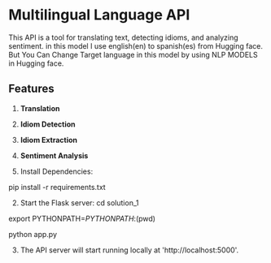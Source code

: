 # Multilingual Language API

This API is a tool for translating text, detecting idioms, and analyzing sentiment.
in this model I use english(en) to spanish(es) from Hugging face. But You Can Change Target language in this model by using NLP
MODELS in Hugging face.

## Features


1. **Translation**
2. **Idiom Detection**
3. **Idiom Extraction**
4. **Sentiment Analysis**



1. Install Dependencies:

pip install -r requirements.txt

2. Start the Flask server:
cd solution_1

export PYTHONPATH=$PYTHONPATH:$(pwd)

python app.py

3. The API server will start running locally at 'http://localhost:5000'.